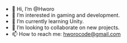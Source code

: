 - 👋 Hi, I’m @Hworo
- 👀 I’m interested in gaming and development.
- 🌱 I’m currently learning Unity.
- 💞️ I’m looking to collaborate on new projects.
- 📫 How to reach me: hworocode@gmail.com

<!---
Hworo/Hworo is a ✨ special ✨ repository because its `README.md` (this file) appears on your GitHub profile.
You can click the Preview link to take a look at your changes.
--->
